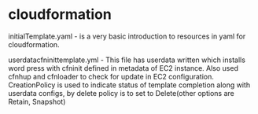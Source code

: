 # cloudformation

initialTemplate.yaml - is a very basic introduction to resources in yaml for cloudformation.

userdatacfninittemplate.yml - This file has userdata written which installs word press with cfninit defined in metadata of EC2 instance.
Also used cfnhup and cfnloader to check for update in EC2 configuration.
CreationPolicy is used to indicate status of template completion along with userdata configs, by delete policy is to set to Delete(other options are Retain, Snapshot)
